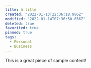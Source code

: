 ```yaml
---
title: A title
created: "2022-01-13T22:36:18.906Z"
modified: "2022-01-14T07:36:50.656Z"
deleted: true
favorited: true
pinned: true
tags:
  - Personal
  - Business
---
```

This is a
great piece of
sample content!
